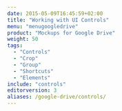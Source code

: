 ```yaml
---
date: 2015-05-09T16:45:59+02:00
title: "Working with UI Controls"
menu: "menugoogledrive"
product: "Mockups for Google Drive"
weight: 50
tags:
  - "Controls"
  - "Crop"
  - "Group"
  - "Shortcuts"
  - "Elements"
include: "controls"
editorversion: 3
aliases: /google-drive/controls/
---
```


